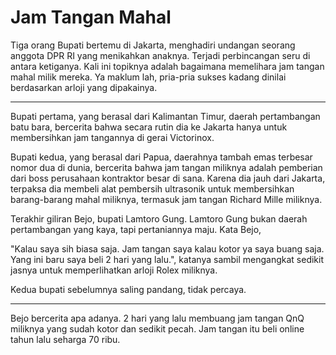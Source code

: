 # Jam Tangan Mahal



Tiga orang Bupati bertemu di Jakarta, menghadiri undangan seorang anggota DPR RI yang menikahkan anaknya. Terjadi perbincangan seru di antara ketiganya. Kali ini topiknya adalah bagaimana memelihara jam tangan mahal milik mereka. Ya maklum lah, pria-pria sukses kadang dinilai berdasarkan arloji yang dipakainya.

***

Bupati pertama, yang berasal dari Kalimantan Timur, daerah pertambangan batu bara, bercerita bahwa secara rutin dia ke Jakarta hanya untuk membersihkan jam tangannya di gerai Victorinox.

Bupati kedua, yang berasal dari Papua, daerahnya tambah emas terbesar nomor dua di dunia, bercerita bahwa jam tangan miliknya adalah pemberian dari boss perusahaan kontraktor besar di sana. Karena dia jauh dari Jakarta, terpaksa dia membeli alat pembersih ultrasonik untuk membersihkan barang-barang mahal miliknya, termasuk jam tangan Richard Mille miliknya.

Terakhir giliran Bejo, bupati Lamtoro Gung. Lamtoro Gung bukan daerah pertambangan yang kaya, tapi pertaniannya maju. Kata Bejo,

"Kalau saya sih biasa saja. Jam tangan saya kalau kotor ya saya buang saja. Yang ini baru saya beli 2 hari yang lalu.", katanya sambil mengangkat sedikit jasnya untuk memperlihatkan arloji Rolex miliknya. 

Kedua bupati sebelumnya saling pandang, tidak percaya.

***

Bejo bercerita apa adanya. 2 hari yang lalu membuang jam tangan QnQ miliknya yang sudah kotor dan sedikit pecah. Jam tangan itu beli online tahun lalu seharga 70 ribu.
